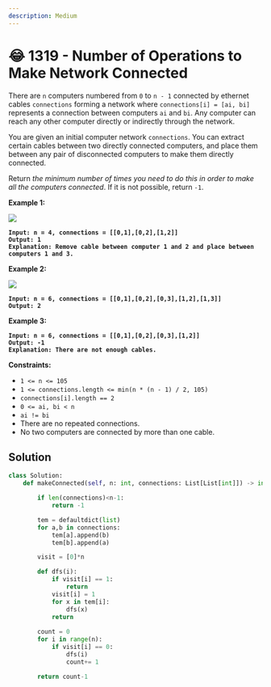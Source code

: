 ```yaml
---
description: Medium
---
```


# 😂 1319 - Number of Operations to Make Network Connected

There are `n` computers numbered from `0` to `n - 1` connected by ethernet cables `connections` forming a network where `connections[i] = [ai, bi]` represents a connection between computers `ai` and `bi`. Any computer can reach any other computer directly or indirectly through the network.

You are given an initial computer network `connections`. You can extract certain cables between two directly connected computers, and place them between any pair of disconnected computers to make them directly connected.

Return _the minimum number of times you need to do this in order to make all the computers connected_. If it is not possible, return `-1`.

&#x20;

**Example 1:**

![](https://assets.leetcode.com/uploads/2020/01/02/sample\_1\_1677.png)

<pre><code><strong>Input: n = 4, connections = [[0,1],[0,2],[1,2]]
</strong><strong>Output: 1
</strong><strong>Explanation: Remove cable between computer 1 and 2 and place between computers 1 and 3.
</strong></code></pre>

**Example 2:**

![](https://assets.leetcode.com/uploads/2020/01/02/sample\_2\_1677.png)

<pre><code><strong>Input: n = 6, connections = [[0,1],[0,2],[0,3],[1,2],[1,3]]
</strong><strong>Output: 2
</strong></code></pre>

**Example 3:**

<pre><code><strong>Input: n = 6, connections = [[0,1],[0,2],[0,3],[1,2]]
</strong><strong>Output: -1
</strong><strong>Explanation: There are not enough cables.
</strong></code></pre>

&#x20;

**Constraints:**

* `1 <= n <= 105`
* `1 <= connections.length <= min(n * (n - 1) / 2, 105)`
* `connections[i].length == 2`
* `0 <= ai, bi < n`
* `ai != bi`
* There are no repeated connections.
* No two computers are connected by more than one cable.

## Solution

```python
class Solution:
    def makeConnected(self, n: int, connections: List[List[int]]) -> int:

        if len(connections)<n-1:
            return -1

        tem = defaultdict(list)
        for a,b in connections:
            tem[a].append(b)
            tem[b].append(a)

        visit = [0]*n

        def dfs(i):
            if visit[i] == 1:
                return 
            visit[i] = 1
            for x in tem[i]:
                dfs(x)
            return 
        
        count = 0
        for i in range(n):
            if visit[i] == 0:
                dfs(i)
                count+= 1

        return count-1
            
```
